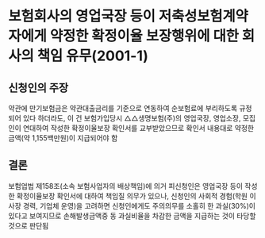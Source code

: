 # 보험회사의 영업국장 등이 저축성보험계약자에게 약정한 확정이율 보장행위에 대한 회사의 책임 유무(2001-1)

## 신청인의 주장
약관에 만기보험금은 약관대출금리를 기준으로 연동하여 순보험료에 부리하도록 규정되어 있다 하더라도, 이 건 보험가입당시 △△생명보험(주)의 영업국장, 영업소장, 모집인이 연대하여 작성한 확정이율보장 확인서를 교부받았으므로 확인서 내용대로 약정한 금액(약 1,155백만원)이 지급되어야 함

## 결론
보험업법 제158조(소속 보험사업자의 배상책임)에 의거 피신청인은 영업국장 등이 작성한 확정이율보장 확인서에 대하여 책임질 의무가 있으나, 신청인의 사회적 경험(학원 이사장 경력, 기업체 운영)을 고려하면 신청인에게도 주의의무를 소홀히 한 과실(30%)이 있다고 보여지므로 손해발생금액중 동 과실비율을 차감한 금액을 지급하는 것이 타당할 것으로 판단됨